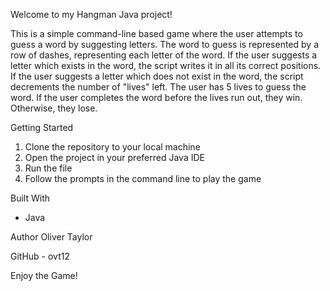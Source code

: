 Welcome to my Hangman Java project!

This is a simple command-line based game where the user attempts to guess a word by suggesting letters. The word to guess is represented by a row of dashes, representing each letter of the word. If the user suggests a letter which exists in the word, the script writes it in all its correct positions. If the user suggests a letter which does not exist in the word, the script decrements the number of "lives" left. The user has 5 lives to guess the word. If the user completes the word before the lives run out, they win. Otherwise, they lose.

Getting Started

1. Clone the repository to your local machine
2. Open the project in your preferred Java IDE
3. Run the file
4. Follow the prompts in the command line to play the game

Built With

- Java

Author
Oliver Taylor

GitHub - ovt12

Enjoy the Game!